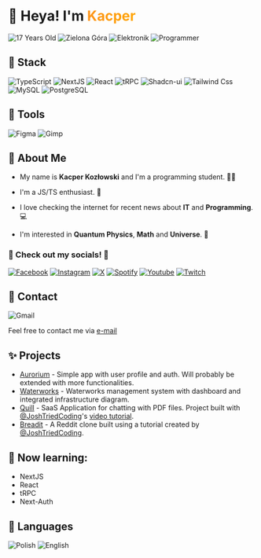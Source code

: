 # 👋 Heya! I'm <span style="background: orange; brackground-clip: text; -webkit-background-clip: text; color: transparent; background-image: linear-gradient(90deg, rgba(253,149,29,1) 0%, rgba(255,165,0,1) 100%)">Kacper</span>

![17 Years Old](https://img.shields.io/badge/-%20✨%2017%20years%20old%20-orange?style=for-the-badge)
![Zielona Góra](https://img.shields.io/badge/-%20🏡%20Zielona%20G%C3%B3ra%20-success?style=for-the-badge)
![Elektronik](https://img.shields.io/badge/-%20🍆%20Elektronik%20-%23038cfc?style=for-the-badge)
![Programmer](<https://img.shields.io/badge/-%20👨‍🎓%20Programming%20Student%20(3/5%20year)%20-blueviolet?style=for-the-badge>)

## 💪 Stack

![TypeScript](https://img.shields.io/badge/TypeScript-007EFF?style=for-the-badge&logo=typescript&logoColor=white)
![NextJS](https://img.shields.io/badge/NextJS-000?style=for-the-badge&logo=next.js&logoColor=white)
![React](https://img.shields.io/badge/react-%2320232a.svg?style=for-the-badge&logo=react&logoColor=%2361DAFB)
![tRPC](https://img.shields.io/badge/trpc-00B6FF.svg?style=for-the-badge&logo=trpc&logoColor=white)
![Shadcn-ui](https://img.shields.io/badge/shadcn_ui-111.svg?style=for-the-badge&logo=shadcnui&logoColor=white)
![Tailwind Css](https://img.shields.io/badge/Tailwind_CSS-38B2AC?style=for-the-badge&logo=tailwind-css&logoColor=white)
![MySQL](https://img.shields.io/badge/mysql-%2300f.svg?style=for-the-badge&logo=mysql&logoColor=white)
![PostgreSQL](https://img.shields.io/badge/postgresql-27AE60.svg?style=for-the-badge&logo=postgresql&logoColor=white)

## 🔨 Tools

![Figma](https://img.shields.io/badge/figma-%23F24E1E.svg?style=for-the-badge&logo=figma&logoColor=white)
![Gimp](https://img.shields.io/badge/gimp-666.svg?style=for-the-badge&logo=gimp&logoColor=white)

## 🤗 About Me

- My name is **Kacper Kozłowski** and I'm a programming student. 🤦‍♂️

- I'm a JS/TS enthusiast. 🐌

- I love checking the internet for recent news about **IT** and **Programming**. 💻

- I'm interested in <b>Quantum Physics</b>, <b>Math</b> and <b>Universe</b>. 📔

### 🎉 Check out my socials! 🎉

<a href="https://www.facebook.com/profile.php?id=100011701717277">![Facebook](https://img.shields.io/badge/Facebook-1877F2?style=for-the-badge&logo=facebook&logoColor=white)</a>
<a href="https://www.instagram.com/k.kapii_">![Instagram](https://img.shields.io/badge/Instagram-E4405F?style=for-the-badge&logo=instagram&logoColor=white)</a>
<a href="https://twitter.com/carpye_dev">![X](https://img.shields.io/badge/X/Twitter-000?style=for-the-badge&logo=x&logoColor=white)</a>
<a href="https://open.spotify.com/user/kapidupa?si=66505fcea4ee4d79">![Spotify](https://img.shields.io/badge/Spotify-1ED760?&style=for-the-badge&logo=spotify&logoColor=white)</a>
<a href="https://www.youtube.com/channel/UCS0glNKu1LE4Y6uN7U42jbw">![Youtube](https://img.shields.io/badge/YouTube-FF0000?style=for-the-badge&logo=youtube&logoColor=white)</a>
<a href="https://www.twitch.tv/carpyee">![Twitch](https://img.shields.io/badge/twitch-ab65fc?style=for-the-badge&logo=twitch&logoColor=white)</a>

## 💌 Contact

![Gmail](https://img.shields.io/badge/gmail-hello.carpye@gmail.com-ef573b?style=for-the-badge&logo=gmail&logoColor=white)

Feel free to contact me via [e-mail](mailto:hello.carpye@gmail.com)

## ✨ Projects

- [Aurorium](https://aurorium.vercel.app) - Simple app with user profile and auth. Will probably be extended with more functionalities.
- [Waterworks](https://waterworks-carpye.vercel.app) - Waterworks management system with dashboard and integrated infrastructure diagram.
- [Quill](https://quill-carpye.vercel.app) - SaaS Application for chatting with PDF files. Project built with [@JoshTriedCoding](https://github.com/joschan21)'s [video tutorial](https://youtu.be/ucX2zXAZ1I0).
- [Breadit](https://breadit-carpye.vercel.app) - A Reddit clone built using a tutorial created by [@JoshTriedCoding](https://github.com/joschan21).

## 🏓 Now learning:

- NextJS
- React
- tRPC
- Next-Auth

## 👅 Languages

![Polish](https://img.shields.io/badge/POLISH-NATIVE-success?style=for-the-badge)
![English](https://img.shields.io/badge/English-conversational-hotpink?style=for-the-badge)
